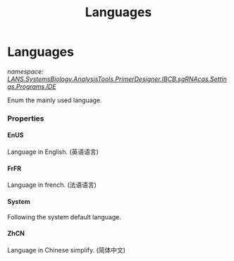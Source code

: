 ﻿---
title: Languages
---

# Languages
_namespace: [LANS.SystemsBiology.AnalysisTools.PrimerDesigner.IBCB.sgRNAcas.Settings.Programs.IDE](N-LANS.SystemsBiology.AnalysisTools.PrimerDesigner.IBCB.sgRNAcas.Settings.Programs.IDE.html)_

Enum the mainly used language.




### Properties

#### EnUS
Language in English.
 (英语语言)
#### FrFR
Language in french.
 (法语语言)
#### System
Following the system default language.
#### ZhCN
Language in Chinese simplify.
 (简体中文)
